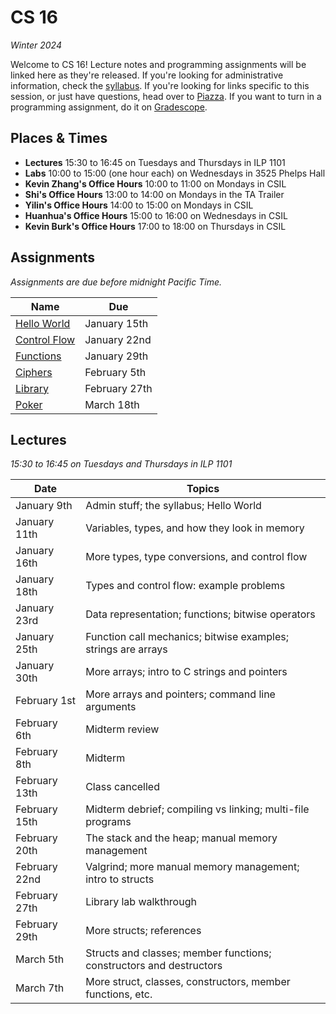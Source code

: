 # CS 16
_Winter 2024_

Welcome to CS 16!  Lecture notes and programming assignments will be linked here
as they're released. If you're looking for administrative information, check the
[syllabus](Syllabus.md).  If you're looking for links specific to  this session,
or just have questions, head over to [Piazza][piazza].  If you want to turn in a
programming assignment, do it on [Gradescope][gradescope].


## Places & Times

- **Lectures** 15:30 to 16:45 on Tuesdays and Thursdays in ILP 1101
- **Labs** 10:00 to 15:00 (one hour each) on Wednesdays in 3525 Phelps Hall
- **Kevin Zhang's Office Hours** 10:00 to 11:00 on Mondays in CSIL
- **Shi's Office Hours** 13:00 to 14:00 on Mondays in the TA Trailer
- **Yilin's Office Hours** 14:00 to 15:00 on Mondays in CSIL
- **Huanhua's Office Hours** 15:00 to 16:00 on Wednesdays in CSIL
- **Kevin Burk's Office Hours** 17:00 to 18:00 on Thursdays in CSIL


## Assignments

_Assignments are due before midnight Pacific Time._

| Name                                   | Due
|----------------------------------------|-----
| [Hello World](labs/Hello%20World.md)   | January  15th
| [Control Flow](labs/Control%20Flow.md) | January  22nd
| [Functions](labs/Functions.md)         | January  29th
| [Ciphers](labs/Ciphers.md)             | February  5th
| [Library](labs/Library.md)             | February 27th
| [Poker](labs/Poker.md)                 | March    18th


## Lectures

_15:30 to 16:45 on Tuesdays and Thursdays in ILP 1101_

| Date           | Topics
|----------------|--------
| January    9th | Admin stuff; the syllabus; Hello World
| January   11th | Variables, types, and how they look in memory
| January   16th | More types, type conversions, and control flow
| January   18th | Types and control flow: example problems
| January   23rd | Data representation; functions; bitwise operators
| January   25th | Function call mechanics; bitwise examples; strings are arrays
| January   30th | More arrays; intro to C strings and pointers
| February   1st | More arrays and pointers; command line arguments
| February   6th | Midterm review
| February   8th | Midterm
| February  13th | Class cancelled
| February  15th | Midterm debrief; compiling vs linking; multi-file programs
| February  20th | The stack and the heap; manual memory management
| February  22nd | Valgrind; more manual memory management; intro to structs
| February  27th | Library lab walkthrough
| February  29th | More structs; references
| March      5th | Structs and classes; member functions; constructors and destructors
| March      7th | More struct, classes, constructors, member functions, etc.


[piazza]:     https://piazza.com/ucsb/winter2024/cs16
[gradescope]: https://www.gradescope.com/courses/699760
